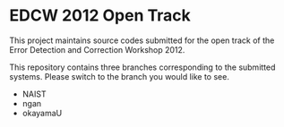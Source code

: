 # EDCW 2012 Open Track

This project maintains source codes submitted for the open track of the Error Detection and Correction Workshop 2012.

This repository contains three branches corresponding to the submitted systems. Please switch to the branch you would like to see.

* NAIST
* ngan
* okayamaU
